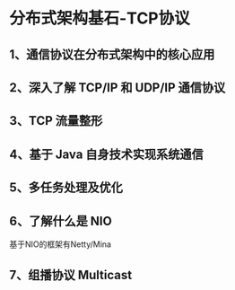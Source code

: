 # 分布式架构基石-TCP协议

## 1、通信协议在分布式架构中的核心应用

## 2、深入了解 TCP/IP 和 UDP/IP 通信协议

## 3、TCP 流量整形

## 4、基于 Java 自身技术实现系统通信

## 5、多任务处理及优化

## 6、了解什么是 NIO

基于NIO的框架有Netty/Mina

## 7、组播协议 Multicast

